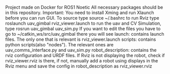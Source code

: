 Project made on Docker for ROS1 Noetic
All necessary packages should be in this repository.
Important: You need to install Xming and run Xlaunch before you can run GUI.
To source type source ~/.bashrc
to run Rviz type roslaunch uav_gimbal rviz_viewer.launch
to run the uav and CV Simulation, type rosrun uav_gimbal uav_sim.py 
If you want to edit the files you have to go to ~/catkin_ws/src/uav_gimbal
there you will see
launch: contains launch files. The only one that is relevant is rviz_viewer.launch
scripts: contains python scripts(also "nodes"). The relevant ones are uav_comms_interface.py and uav_sim.py
robot_description: contains the rviz configuration and URDF files.
If Rviz is not displaying the robot, check if rviz_viewer.rviz is there, if not, manually add a robot using displays in the Rviz menu and save the config in robot_description as rviz_viewer.rviz
